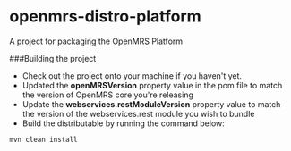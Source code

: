 openmrs-distro-platform
=======================

A project for packaging the OpenMRS Platform

###Building the project
 * Check out the project onto your machine if you haven't yet.
 * Updated the **openMRSVersion** property value in the pom file to match the version of OpenMRS core you're releasing
 * Update the **webservices.restModuleVersion** property value to match the version of the webservices.rest module you wish to bundle
 * Build the distributable by running the command below: 
 
  ``` 
  mvn clean install
  ```
